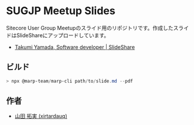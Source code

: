 # SUGJP Meetup Slides
Sitecore User Group Meetupのスライド用のリポジトリです。作成したスライドはSlideShareにアップロードしています。

- [Takumi Yamada, Software developer | SlideShare](https://www.slideshare.net/ssuser81a10f)

## ビルド
```powershell
> npx @marp-team/marp-cli path/to/slide.md --pdf
```

## 作者
- [山田 拓実 (xirtardauq)](https://www.linkedin.com/in/xirtardauq)
